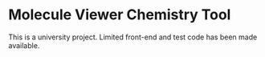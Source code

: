 # Molecule Viewer Chemistry Tool
This is a university project. Limited front-end and test code has been made available.

